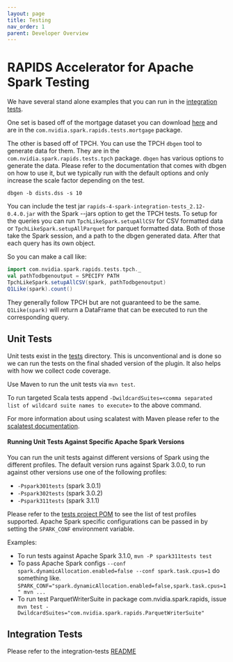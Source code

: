 ```yaml
---
layout: page
title: Testing
nav_order: 1
parent: Developer Overview
---
```

# RAPIDS Accelerator for Apache Spark Testing

We have several stand alone examples that you can run in the [integration tests](../integration_tests).

One set is based off of the mortgage dataset you can download 
[here](http://www.fanniemae.com/portal/funding-the-market/data/loan-performance-data.html)
and are in the `com.nvidia.spark.rapids.tests.mortgage` package.

The other is based off of TPCH. You can use the TPCH `dbgen` tool to generate data for them.  They
are in the `com.nvidia.spark.rapids.tests.tpch` package. `dbgen` has various options to
generate the data. Please refer to the documentation that comes with dbgen on how to use it, but
we typically run with the default options and only increase the scale factor depending on the test.
```shell 
dbgen -b dists.dss -s 10
```

You can include the test jar `rapids-4-spark-integration-tests_2.12-0.4.0.jar` with the
Spark --jars option to get the TPCH tests. To setup for the queries you can run 
`TpchLikeSpark.setupAllCSV` for CSV formatted data or `TpchLikeSpark.setupAllParquet`
for parquet formatted data.  Both of those take the Spark session, and a path to the dbgen
generated data.  After that each query has its own object.

So you can make a call like:
```scala
import com.nvidia.spark.rapids.tests.tpch._
val pathTodbgenoutput = SPECIFY PATH
TpchLikeSpark.setupAllCSV(spark, pathTodbgenoutput)
Q1Like(spark).count()
```

They generally follow TPCH but are not guaranteed to be the same.
`Q1Like(spark)` will return a DataFrame that can be executed to run the corresponding query.

## Unit Tests

Unit tests exist in the [tests]() directory. This is unconventional and is done so we can run the 
tests on the final shaded version of the plugin. It also helps with how we collect code coverage. 

Use Maven to run the unit tests via `mvn test`.

To run targeted Scala tests append `-DwildcardSuites=<comma separated list of wildcard suite
 names to execute>` to the above command. 
 
For more information about using scalatest with Maven please refer to the
[scalatest documentation](https://www.scalatest.org/user_guide/using_the_scalatest_maven_plugin).
    
#### Running Unit Tests Against Specific Apache Spark Versions
You can run the unit tests against different versions of Spark using the different profiles. The
default version runs against Spark 3.0.0, to run against other versions use one of the following
 profiles:
   - `-Pspark301tests` (spark 3.0.1)
   - `-Pspark302tests` (spark 3.0.2)
   - `-Pspark311tests` (spark 3.1.1)

Please refer to the [tests project POM](pom.xml) to see the list of test profiles supported.
Apache Spark specific configurations can be passed in by setting the `SPARK_CONF` environment
variable.

Examples: 
- To run tests against Apache Spark 3.1.0, 
 `mvn -P spark311tests test` 
- To pass Apache Spark configs `--conf spark.dynamicAllocation.enabled=false --conf spark.task.cpus=1` do something like.
 `SPARK_CONF="spark.dynamicAllocation.enabled=false,spark.task.cpus=1" mvn ...`
- To run test ParquetWriterSuite in package com.nvidia.spark.rapids, issue `mvn test -DwildcardSuites="com.nvidia.spark.rapids.ParquetWriterSuite"`

## Integration Tests

Please refer to the integration-tests [README](../integration_tests/README.md)
